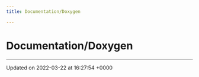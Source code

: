 ```yaml
---
title: Documentation/Doxygen

---
```


# Documentation/Doxygen








-------------------------------

Updated on 2022-03-22 at 16:27:54 +0000
